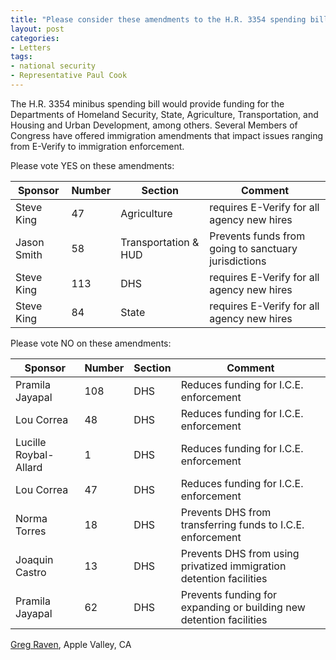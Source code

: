 ```yaml
---
title: "Please consider these amendments to the H.R. 3354 spending bill"
layout: post
categories:
- Letters
tags:
- national security
- Representative Paul Cook
---
```


The H.R. 3354 minibus spending bill would provide funding for the Departments of Homeland Security, State, Agriculture, Transportation, and Housing and Urban Development, among others. Several Members of Congress have offered immigration amendments that impact issues ranging from E-Verify to immigration enforcement.

Please vote YES on these amendments:

| Sponsor | Number | Section | Comment |
|---|---|---|---|
| Steve King | 47 | Agriculture | requires E-Verify for all agency new hires |
| Jason Smith | 58 | Transportation &amp; HUD | Prevents funds from going to sanctuary jurisdictions |
| Steve King | 113 | DHS | requires E-Verify for all agency new hires |
| Steve King | 84 | State | requires E-Verify for all agency new hires |

Please vote NO on these amendments:

| Sponsor | Number | Section | Comment |
|---|---|---|---|
| Pramila Jayapal | 108 | DHS | Reduces funding for I.C.E. enforcement |
| Lou Correa | 48 | DHS | Reduces funding for I.C.E. enforcement |
| Lucille Roybal-Allard | 1 | DHS | Reduces funding for I.C.E. enforcement |
| Lou Correa | 47 | DHS | Reduces funding for I.C.E. enforcement |
| Norma Torres | 18 | DHS | Prevents DHS from transferring funds to I.C.E. enforcement |
| Joaquin Castro | 13 | DHS | Prevents DHS from using privatized immigration detention facilities |
| Pramila Jayapal | 62 | DHS | Prevents funding for expanding or building new detention facilities |

[Greg Raven](https://www.gregraven.org/), Apple Valley, CA